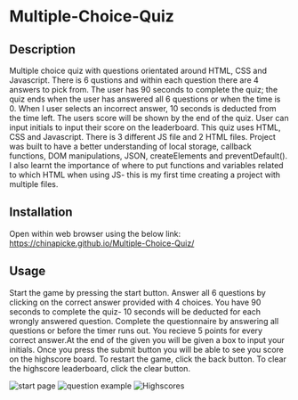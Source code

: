# Multiple-Choice-Quiz

## Description
Multiple choice quiz with questions orientated around HTML, CSS and Javascript. There is 6 qustions and within each question there are 4 answers to pick from. The user has 90 seconds to complete the quiz; the quiz ends when the user has answered all 6 questions or when the time is 0. When I user selects an incorrect answer, 10 seconds is deducted from the time left. The users score will be shown by the end of the quiz. User can input initials to input their score on the leaderboard. 
This quiz uses HTML, CSS and Javascript. There is 3 different JS file and 2 HTML files. 
Project was built to have a better understanding of local storage, callback functions, DOM manipulations, JSON, createElements and preventDefault(). I also learnt the importance of where to put functions and variables related to which HTML when using JS- this is my first time creating a project with multiple files.

## Installation
Open within web browser using the below link: https://chinapicke.github.io/Multiple-Choice-Quiz/

##  Usage 
Start the game by pressing the start button. Answer all 6 questions by clicking on the correct answer provided with 4 choices. You have 90 seconds to complete the quiz- 10 seconds will be deducted for each wrongly answered question. Complete the questionnaire by answering all questions or before the timer runs out. You recieve 5 points for every correct answer.At the end of the given you will be given a box to input your initials. Once you press the submit button you will be able to see you score on the highscore board. To restart the game, click the back button. To clear the highscore leaderboard, click the clear button.

![start page](https://user-images.githubusercontent.com/117565899/212539213-c56cfb19-65e2-4100-ae72-deda50c87bb2.png)
![question example](https://user-images.githubusercontent.com/117565899/212539229-7a62773e-9950-4048-b91d-3aa35beeb2c1.png)
![Highscores](https://user-images.githubusercontent.com/117565899/212539203-618796e2-0524-4c5d-ba1f-1f28fc38587e.png)
